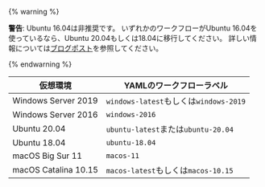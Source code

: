 {% warning %}

**警告**: Ubuntu 16.04は非推奨です。 いずれかのワークフローがUbuntu 16.04を使っているなら、Ubuntu 20.04もしくは18.04に移行してください。 詳しい情報については[ブログポスト](https://github.blog/changelog/2021-04-29-github-actions-ubuntu-16-04-lts-virtual-environment-will-be-removed-on-september-20-2021)を参照してください。

{% endwarning %}

| 仮想環境                 | YAMLのワークフローラベル                     |
| -------------------- | ---------------------------------- |
| Windows Server 2019  | `windows-latest`もしくは`windows-2019` |
| Windows Server 2016  | `windows-2016`                     |
| Ubuntu 20.04         | `ubuntu-latest`または`ubuntu-20.04`   |
| Ubuntu 18.04         | `ubuntu-18.04`                     |
| macOS Big Sur 11     | `macos-11`                         |
| macOS Catalina 10.15 | `macos-latest`もしくは`macos-10.15`    |

